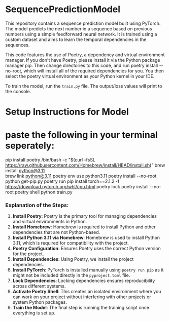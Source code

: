 # SequencePredictionModel
This repository contains a sequence prediction model built using PyTorch. The model predicts the next number in a sequence based on previous numbers using a simple feedforward neural network. It is trained using a custom dataset and aims to learn the temporal dependencies in the sequences.

This code features the use of Poetry, a dependency and virtual environment manager. If you don't have Poetry, please install it via the Python package manager pip. Then change directories to this code, and run poetry install --no-root, which will install all of the required dependencies for you. You then select the poetry virtual environment as your Python kernel in your IDE.

To train the model, run the `train.py` file. The output/loss values will print to the console.


# Setup Instructions for Model
# paste the following in your terminal seperately:

pip install poetry
/bin/bash -c "$(curl -fsSL https://raw.githubusercontent.com/Homebrew/install/HEAD/install.sh)" 
brew install python@3.11    
brew link python@3.11
poetry env use python3.11
poetry install --no-root
python get-pip.py
poetry run pip install torch==2.1.2 -f https://download.pytorch.org/whl/cpu.html
poetry lock
poetry install --no-root
poetry shell
python train.py



### Explanation of the Steps:
1. **Install Poetry**: Poetry is the primary tool for managing dependencies and virtual environments in Python.
2. **Install Homebrew**: Homebrew is required to install Python and other dependencies that are not Python-based.
3. **Install Python 3.11 via Homebrew**: Homebrew is used to install Python 3.11, which is required for compatibility with the project.
4. **Poetry Configuration**: Ensures Poetry uses the correct Python version for the project.
5. **Install Dependencies**: Using Poetry, we install the project dependencies.
6. **Install PyTorch**: PyTorch is installed manually using `poetry run pip` as it might not be included directly in the `pyproject.toml` file.
7. **Lock Dependencies**: Locking dependencies ensures reproducibility across different systems.
8. **Activate Poetry Shell**: This creates an isolated environment where you can work on your project without interfering with other projects or system Python packages.
9. **Train the Model**: The final step is running the training script once everything is set up.
